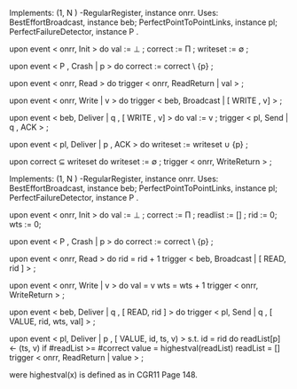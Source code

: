 Implements:
    (1, N ) -RegularRegister, instance onrr.
Uses:
    BestEffortBroadcast, instance beb;
    PerfectPointToPointLinks, instance pl;
    PerfectFailureDetector, instance P .
    
upon event < onrr, Init > do
    val := ⊥ ;
    correct := Π ;
    writeset := ∅ ;

upon event < P , Crash | p > do
    correct := correct \ {p} ;

upon event < onrr, Read > do
    trigger < onrr, ReadReturn | val > ;

upon event < onrr, Write | v > do
    trigger < beb, Broadcast | [ WRITE , v] > ;

upon event < beb, Deliver | q , [ WRITE , v] > do
    val := v ;
    trigger < pl, Send | q , ACK > ;

upon event < pl, Deliver | p , ACK > do
    writeset := writeset ∪ {p} ;

upon correct ⊆ writeset do
    writeset := ∅ ;
    trigger < onrr, WriteReturn > ;






Implements:
    (1, N ) -RegularRegister, instance onrr.
Uses:
    BestEffortBroadcast, instance beb;
    PerfectPointToPointLinks, instance pl;
    PerfectFailureDetector, instance P .
    
upon event < onrr, Init > do
    val := ⊥ ;
    correct := Π ;
    readlist := [] ;
    rid := 0;
    wts := 0;

upon event < P , Crash | p > do
    correct := correct \ {p} ;

upon event < onrr, Read > do
    rid = rid + 1
    trigger < beb, Broadcast | [ READ, rid ] > ;
    
upon event < onrr, Write | v > do
    val = v
    wts = wts + 1
    trigger < onrr, WriteReturn > ;

upon event < beb, Deliver | q , [ READ, rid ] > do
    trigger < pl, Send | q , [ VALUE, rid, wts, val] > ;

upon event < pl, Deliver | p , [ VALUE, id, ts, v) > s.t. id = rid do
    readList[p] <- (ts, v)
    if #readList >= #correct
        value = highestval(readList)
        readList = []
        trigger < onrr, ReadReturn | value > ;

were highestval(x) is defined as in CGR11 Page 148.
